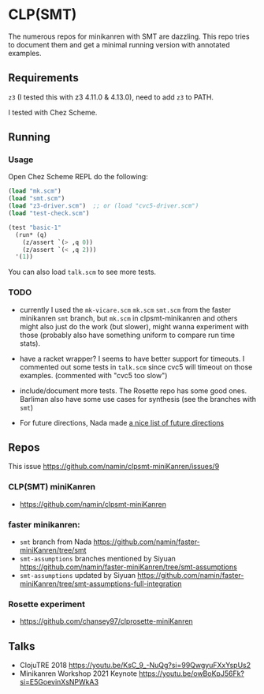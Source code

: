 # CLP(SMT)

The numerous repos for minikanren with SMT are dazzling. This repo tries to document them and get a minimal running version with annotated examples.

## Requirements

`z3` (I tested this with z3 4.11.0 & 4.13.0), need to add `z3` to PATH. 

I tested with Chez Scheme.

## Running

### Usage

Open Chez Scheme REPL do the following:

```scheme
(load "mk.scm")
(load "smt.scm")
(load "z3-driver.scm")  ;; or (load "cvc5-driver.scm")
(load "test-check.scm")

(test "basic-1"
  (run* (q)
    (z/assert `(> ,q 0))
    (z/assert `(< ,q 2)))
  '(1))
```

You can also load `talk.scm` to see more tests.

### TODO

- currently I used the `mk-vicare.scm` `mk.scm` `smt.scm` from the faster minikanren `smt` branch, but `mk.scm` in clpsmt-minikanren and others might also just do the work (but slower), might wanna experiment with those (probably also have something uniform to compare run time stats).

- have a racket wrapper? I seems to have better support for timeouts. I commented out some tests in `talk.scm` since cvc5 will timeout on those examples. (commented with "cvc5 too slow")

- include/document more tests. The Rosette repo has some good ones. Barliman also have some use cases for synthesis (see the branches with `smt`)

- For future directions, Nada made [a nice list of future directions](https://github.com/namin/clpsmt-miniKanren/issues/9#issuecomment-893659453)

## Repos

This issue https://github.com/namin/clpsmt-miniKanren/issues/9

### CLP(SMT) miniKanren
- https://github.com/namin/clpsmt-miniKanren

### faster minikanren:

- `smt` branch from Nada https://github.com/namin/faster-miniKanren/tree/smt
- `smt-assumptions` branches mentioned by Siyuan https://github.com/namin/faster-miniKanren/tree/smt-assumptions
- `smt-assumptions` updated by Siyuan https://github.com/namin/faster-miniKanren/tree/smt-assumptions-full-integration

### Rosette experiment 
- https://github.com/chansey97/clprosette-miniKanren

## Talks

- ClojuTRE 2018 https://youtu.be/KsC_9_-NuQg?si=99QwgyuFXxYspUs2
- Minikanren Workshop 2021 Keynote https://youtu.be/owBoKpJ56Fk?si=E5GoevinXsNPWkA3
